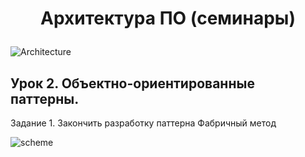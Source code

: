 # <p style="text-align: center">Архитектура ПО (семинары)</p>

<image src="./images/architecture.jpg" alt="Architecture">

## Урок 2. Объектно-ориентированные паттерны. 

Задание 1. Закончить разработку паттерна Фабричный метод

<image src="./images/scheme.jpg" alt="scheme">
